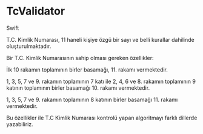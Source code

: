 # TcValidator
Swift

T.C. Kimlik Numarası, 11 haneli kişiye özgü bir sayı ve belli kurallar dahilinde oluşturulmaktadır.

Bir T.C. Kimlik Numarasının sahip olması gereken özellikler:

İlk 10 rakamın toplamının birler basamağı, 11. rakamı vermektedir.

1, 3, 5, 7 ve 9. rakamın toplamının 7 katı ile 2, 4, 6 ve 8. rakamın toplamının 9 katının toplamının birler basamağı 10. rakamı vermektedir.

1, 3, 5, 7 ve 9. rakamın toplamının 8 katının birler basamağı 11. rakamı vermektedir.

Bu özellikler ile T.C Kimlik Numarası kontrolü yapan algoritmayı farklı dillerde yazabiliriz.
